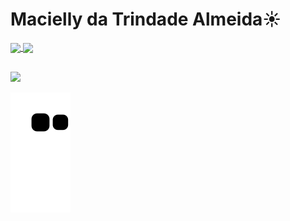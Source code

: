 # Macielly da Trindade Almeida☀

<!---
Maahrcy/Maahrcy is a ✨ special ✨ repository because its `README.md` (this file) appears on your GitHub profile.
You can click the Preview link to take a look at your changes.
--->

<div>
  <a href="https://github.com/maahrcy">
  <img align="center" height="170em" src="https://github-readme-stats.vercel.app/api?username=maahrcy&theme=synthwave&show_icons=true&include_all_commits=true&count_private=true"/>
  <img align="center" height="170em" src="https://github-readme-stats.vercel.app/api/top-langs/?username=maahrcy&layout=compact&langs_count=7&theme=synthwave"/>
<div/>

##

<div>
  <a href = "mailto:maciellydatrindadee@gmail.com"><img src="https://img.shields.io/badge/Gmail-D14836?style=for-the-badge&logo=gmail&logoColor=white" target="_blank"></a>
<div>
  
  ![Snake animation](https://github.com/rafaballerini/rafaballerini/blob/output/github-contribution-grid-snake.svg)


